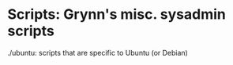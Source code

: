 Scripts: Grynn's misc. sysadmin scripts
====

./ubuntu: scripts that are specific to Ubuntu (or Debian)
